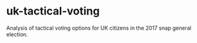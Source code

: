 # uk-tactical-voting

Analysis of tactical voting options for UK citizens in the 2017 snap general election.
